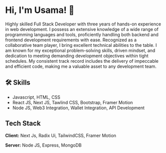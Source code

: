# Hi, I'm Usama! 👋
Highly skilled Full Stack Developer with three years of hands-on experience in web
development. I possess an extensive knowledge of a wide range of programming
languages and tools, proficiently handling both backend and frontend development
requirements with ease. Recognized as a collaborative team player, I bring excellent
technical abilities to the table. I am known for my exceptional problem-solving skills,
driven mindset, and dedication to meeting demanding development objectives
within tight schedules. My consistent track record includes the delivery of
impeccable and efficient code, making me a valuable asset to any development
team.
## 🛠 Skills
- Javascript, HTML, CSS
- React JS, Next JS, Tawlind CSS, Bootstrap, Framer Motion
- Node JS, Web3 Integration, Wallet Integration, API Development


## Tech Stack

**Client:** Next Js, Radix Ui, TailwindCSS, Framer Motion

**Server:** Node JS, Express, MongoDB
